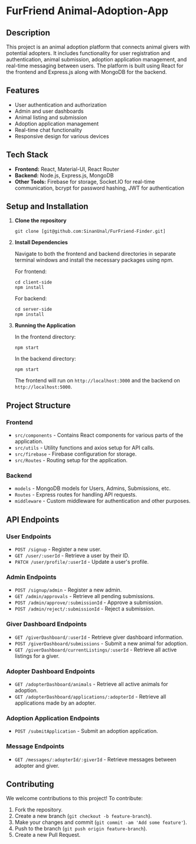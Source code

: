# FurFriend Animal-Adoption-App

## Description

This project is an animal adoption platform that connects animal givers with potential adopters. It includes functionality for user registration and authentication, animal submission, adoption application management, and real-time messaging between users. The platform is built using React for the frontend and Express.js along with MongoDB for the backend.

## Features

- User authentication and authorization
- Admin and user dashboards
- Animal listing and submission
- Adoption application management
- Real-time chat functionality
- Responsive design for various devices

## Tech Stack

- **Frontend:** React, Material-UI, React Router
- **Backend:** Node.js, Express.js, MongoDB
- **Other Tools:** Firebase for storage, Socket.IO for real-time communication, bcrypt for password hashing, JWT for authentication

## Setup and Installation

1. **Clone the repository**

   ```
   git clone [git@github.com:SinanUnal/FurFriend-Finder.git]
   ```

2. **Install Dependencies**

   Navigate to both the frontend and backend directories in separate terminal windows and install the necessary packages using npm.

   For frontend:

   ```
   cd client-side
   npm install
   ```

   For backend:

   ```
   cd server-side
   npm install
   ```

3. **Running the Application**

   In the frontend directory:

   ```
   npm start
   ```

   In the backend directory:

   ```
   npm start
   ```

   The frontend will run on `http://localhost:3000` and the backend on `http://localhost:5000`.

## Project Structure

### Frontend

- `src/components` - Contains React components for various parts of the application.
- `src/utils` - Utility functions and axios setup for API calls.
- `src/firebase` - Firebase configuration for storage.
- `src/Routes` - Routing setup for the application.

### Backend

- `models` - MongoDB models for Users, Admins, Submissions, etc.
- `Routes` - Express routes for handling API requests.
- `middleware` - Custom middleware for authentication and other purposes.

## API Endpoints

### User Endpoints

- `POST /signup` - Register a new user.
- `GET /user/:userId` - Retrieve a user by their ID.
- `PATCH /user/profile/:userId` - Update a user's profile.

### Admin Endpoints

- `POST /signup/admin` - Register a new admin.
- `GET /admin/approvals` - Retrieve all pending submissions.
- `POST /admin/approve/:submissionId` - Approve a submission.
- `POST /admin/reject/:submissionId` - Reject a submission.

### Giver Dashboard Endpoints

- `GET /giverDashboard/:userId` - Retrieve giver dashboard information.
- `POST /giverDashboard/submissions` - Submit a new animal for adoption.
- `GET /giverDashboard/currentListings/:userId` - Retrieve all active listings for a giver.

### Adopter Dashboard Endpoints

- `GET /adopterDashboard/animals` - Retrieve all active animals for adoption.
- `GET /adopterDashboard/applications/:adopterId` - Retrieve all applications made by an adopter.

### Adoption Application Endpoints

- `POST /submitApplication` - Submit an adoption application.

### Message Endpoints

- `GET /messages/:adopterId/:giverId` - Retrieve messages between adopter and giver.

## Contributing

We welcome contributions to this project! To contribute:

1. Fork the repository.
2. Create a new branch (`git checkout -b feature-branch`).
3. Make your changes and commit (`git commit -am 'Add some feature'`).
4. Push to the branch (`git push origin feature-branch`).
5. Create a new Pull Request.
